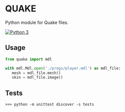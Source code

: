 # QUAKE
Python module for Quake files.

[![Python 3](https://img.shields.io/badge/python-3-blue.svg)]()

## Usage
```python
from quake import mdl

with mdl.Mdl.open('./progs/player.mdl') as mdl_file:
   mesh = mdl_file.mesh()
   skin = mdl_file.image()
```

## Tests
```
>>> python -m unittest discover -s tests
```
